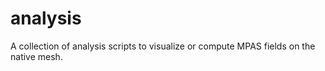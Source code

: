 # analysis
A collection of analysis scripts to visualize or compute MPAS fields on the native mesh.

